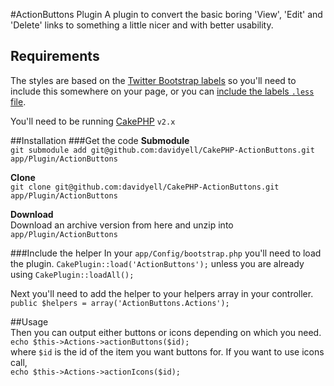 #ActionButtons Plugin
A plugin to convert the basic boring 'View', 'Edit' and 'Delete' links to something a little nicer and with better usability.  

## Requirements
The styles are based on the [Twitter Bootstrap labels](http://twitter.github.com/bootstrap/components.html#labels-badges) so you'll need to include this somewhere on your page, or you can [include the labels `.less` file](https://github.com/twitter/bootstrap/blob/master/less/labels-badges.less).

You'll need to be running [CakePHP](http://www.cakephp.org/) `v2.x`

##Installation
###Get the code 
**Submodule**  
`git submodule add git@github.com:davidyell/CakePHP-ActionButtons.git app/Plugin/ActionButtons`  

**Clone**  
`git clone git@github.com:davidyell/CakePHP-ActionButtons.git app/Plugin/ActionButtons`  

**Download**  
Download an archive version from here and unzip into `app/Plugin/ActionButtons`  

###Include the helper
In your `app/Config/bootstrap.php` you'll need to load the plugin.  `CakePlugin::load('ActionButtons');` unless you are already using `CakePlugin::loadAll();` 

Next you'll need to add the helper to your helpers array in your controller.  
`public $helpers = array('ActionButtons.Actions');` 

##Usage  
Then you can output either buttons or icons depending on which you need.  
`echo $this->Actions->actionButtons($id);`  
where `$id` is the id of the item you want buttons for. If you want to use icons call,  
`echo $this->Actions->actionIcons($id);`

